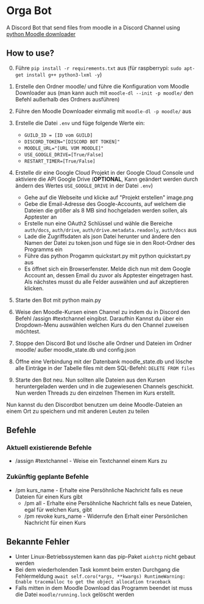 # Orga Bot

A Discord Bot that send files from moodle in a Discord Channel using [python Moodle downloader](https://github.com/C0D3D3V/Moodle-Downloader-2)

## How to use?

0. Führe `pip install -r requirements.txt` aus (für raspberrypi: `sudo apt-get install g++ python3-lxml -y`)
1. Erstelle den Ordner moodle/ und führe die Konfiguration vom Moodle Downloader aus (man kann auch mit `moodle-dl --init -p moodle/` den Befehl außerhalb des Ordners ausführen)
2. Führe den Moodle Downloader einmalig mit `moodle-dl -p moodle/` aus
3. Erstelle die Datei `.env` und füge folgende Werte ein:
    * `GUILD_ID = [ID vom GUILD]`
    * `DISCORD_TOKEN="[DISCORD BOT TOKEN]"`
    * `MOODLE_URL="[URL VOM MOODLE]"`
    * `USE_GOOGLE_DRIVE=[True/False]`
    * `RESTART_TIMER=[True/False]`
4. Erstelle dir eine Google Cloud Projekt in der Google Cloud Console und aktiviere die API Google Drive (**OPTIONAL**, Kann geändert werden durch ändern des Wertes `USE_GOOGLE_DRIVE` in der Datei `.env`)
    * Gehe auf die Webseite und klicke auf "Projekt erstellen" image.png
    * Gebe die Email-Adresse des Google-Accounts, auf welchem die Dateien die größer als 8 MB sind hochgeladen werden sollen, als Apptester an
    * Erstelle nun eine OAuth2 Schlüssel und wähle die Bereiche  `auth/docs`, `auth/drive`, `auth/drive.metadata.readonly`, `auth/docs` aus
    * Lade die Zugriffsdaten als json Datei herunter und ändere den Namen der Datei zu token.json und füge sie in den Root-Ordner des Programms ein
    * Führe das python Progamm quickstart.py mit python quickstart.py aus
    * Es öffnet sich ein Browserfenster. Melde dich nun mit dem Google Account an, dessen Email du zuvor als Apptester eingetragen hast. Als nächstes musst du alle Felder auswählen und auf akzeptieren klicken.

5. Starte den Bot mit python main.py
6. Weise den Moodle-Kursen einen Channel zu indem du in Discord den Befehl /assign #textchannel eingibst. Daraufhin Kannst du über ein Dropdown-Menu auswählen welchen Kurs du den Channel zuweisen möchtest.
7. Stoppe den Discord Bot und lösche alle Ordner und Dateien im Ordner moodle/ außer moodle_state.db und config.json
8. Öffne eine Verbindung mit der Datenbank moodle_state.db und lösche alle Einträge in der Tabelle files mit dem SQL-Befehl: `DELETE FROM files`
9. Starte den Bot neu. Nun sollten alle Dateien aus den Kursen heruntergeladen werden und in die zugewiesenen Channels geschickt. Nun werden Threads zu den einzelnen Themen im Kurs erstellt.

Nun kannst du den Discordbot benutzen um deine Moodle-Dateien an einem Ort zu speichern und mit anderen Leuten zu teilen

## Befehle

### Aktuell existierende Befehle

* /assign #textchannel - Weise ein Textchannel einem Kurs zu

### Zukünftig geplante Befehle

* /pm kurs_name - Erhalte eine Persöhnliche Nachricht falls es neue Dateien für einen Kurs gibt
  * /pm all - Erhalte eine Persöhnliche Nachricht falls es neue Dateien, egal für welchen Kurs, gibt
  * /pm revoke kurs_name - Widerrufe den Erhalt einer Persönlichen Nachricht für einen Kurs

## Bekannte Fehler

* Unter Linux-Betriebssystemen kann das pip-Paket `aiohttp` nicht gebaut werden
* Bei dem wiederholenden Task kommt beim ersten Durchgang die Fehlermeldung `await self.coro(*args, **kwargs)
RuntimeWarning: Enable tracemalloc to get the object allocation traceback`
* Falls mitten in dem Moodle Download das Programm beendet ist muss die Datei `moodle/running.lock` gelöscht werden
